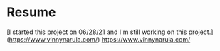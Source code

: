 # Resume
[I started this project on 06/28/21 and I'm still working on this project.]
(https://www.vinnynarula.com/)
https://www.vinnynarula.com/
